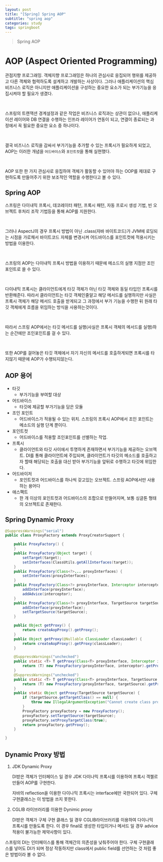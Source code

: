 ```yaml
---
layout: post
title: "[Spring] Spring AOP"
subtitle: "spring aop"
categories: study
tags: springboot
---
```

> Spring AOP

# AOP (Aspect Oriented Programming)
관점지향 프로그래밍. 객체지향 프로그래밍은 하나의 관심사로 응집되어 행위를 제공하고 다른 객체와 협력하도록 설계하고 개발하는 사상이다. 그러나 애플리케이션의 핵심 비즈니스 로직은 아니지만 애플리케이션을 구성하는 중요한 요소가 되는 부가기능을 응집시켜야 할 필요가 생겼다.  

<br/>

스프링의 트랜잭션 경계설정과 같은 작업은 비즈니스 로직과는 상관이 없으나, 애플리케이션 레이어와 DB 연결을 수행하는 인프라 레이어가 연동이 되고, 연결이 종료되는 과정에서 꼭 필요한 중요한 요소 중 하나이다.

<br/>

결국 비즈니스 로직을 감싸서 부가기능을 추가할 수 있는 프록시가 필요하게 되었고, AOP는 이러한 개념을 `어드바이스`와 `포인트컷`을 통해 실현했다. 

<br/>

AOP 또한 한 가지 관심사로 응집하여 객체가 활동할 수 있어야 하는 OOP를 제대로 구현하도록 만들어주기 위한 보조적인 역할을 수행한다고 볼 수 있다.

## Spring AOP
스프링은 다이내믹 프록시, 데코레이터 패턴, 프록시 패턴, 자동 프로시 생성 기법, 빈 오브젝트 후처리 조작 기법등을 통해 AOP를 지원한다.

<br/>

그러나 AspectJ의 경우 프록시 방법이 아닌 .class(자바 바이트코드)가 JVM에 로딩되는 시점을 가로채서 바이트코드 자체를 변경시켜 어드바이스를 포인트컷에 적용시키는 방법을 이용한다.

<br/>

스프링의 AOP는 다이내믹 프록시 방법을 이용하기 때문에 메소드의 실행 지점만 조인 포인트로 쓸 수 있다.

<br/>

다이내믹 프록시는 클라이언트에게 타깃 객체가 아닌 타깃 객체와 동일 타입인 프록시를 반환해준다. 따라서 클라이언트는 타깃 객체인줄알고 해당 메서드를 실행하지만 사실은 프록시 객체가 해당 메서드 호출을 받게되고 그 과정에서 부가 기능을 수행한 뒤 원래 타깃 객체에게 흐름을 위임하는 방식을 사용하는것이다. 

<br/>

따라서 스프링 AOP에서는 타깃 메서드를 실행(사실은 프록시 객체의 메서드를 실행)하는 순간에만 조인포인트를 걸 수 있다.

<br/>

또한 AOP를 걸어놓은 타깃 객체에서 자기 자신의 메서드를 호출하게되면 프록시를 타지않기 때문에 AOP가 수행되지않는다.

## AOP 용어
- 타깃
    - 부가기능을 부여할 대상
- 어드바이스
    - 타깃에 제공할 부가기능을 담은 모듈
- 조인 포인트
    - 어드바이스가 적용될 수 있는 위치. 스프링의 프록시 AOP에서 조인 포인트는 메소드의 실행 단계 뿐이다.
- 포인트컷
    - 어드바이스를 적용할 조인포인트를 선별하는 작업.
- 프록시
    - 클라이언트와 타깃 사이에서 투명하게 존재하면서 부가기능을 제공하는 오브젝트. DI를 통해 클라이언트에 주입되며, 클라이언트가 타깃의 메소드를 호출하고자 할때 해당되는 호출을 대신 받아 부가기능을 앞뒤로 수행하고 타깃에 위임한다.
- 어드바이저
    - 포인트컷과 어드바이스를 하나씩 갖고있는 오브젝트.  스프링 AOP에서만 사용하는 용어다
- 애스팩트
    - 한 개 이상의 포인트컷과 어드바이스의 조합으로 만들어지며, 보통 싱글톤 형태의 오브젝트로 존재한다.

## Spring Dynamic Proxy

```java
@SuppressWarnings("serial")
public class ProxyFactory extends ProxyCreatorSupport {

	public ProxyFactory() {
	}
	public ProxyFactory(Object target) {
		setTarget(target);
		setInterfaces(ClassUtils.getAllInterfaces(target));
	}
	public ProxyFactory(Class<?>... proxyInterfaces) {
		setInterfaces(proxyInterfaces);
	}
	public ProxyFactory(Class<?> proxyInterface, Interceptor interceptor) {
		addInterface(proxyInterface);
		addAdvice(interceptor);
	}
	public ProxyFactory(Class<?> proxyInterface, TargetSource targetSource) {
		addInterface(proxyInterface);
		setTargetSource(targetSource);
	}

	public Object getProxy() {
		return createAopProxy().getProxy();
	}
	public Object getProxy(@Nullable ClassLoader classLoader) {
		return createAopProxy().getProxy(classLoader);
	}

	@SuppressWarnings("unchecked")
	public static <T> T getProxy(Class<T> proxyInterface, Interceptor interceptor) {
		return (T) new ProxyFactory(proxyInterface, interceptor).getProxy();
	}
	@SuppressWarnings("unchecked")
	public static <T> T getProxy(Class<T> proxyInterface, TargetSource targetSource) {
		return (T) new ProxyFactory(proxyInterface, targetSource).getProxy();
	}
	public static Object getProxy(TargetSource targetSource) {
		if (targetSource.getTargetClass() == null) {
			throw new IllegalArgumentException("Cannot create class proxy for TargetSource with null target class");
		}
		ProxyFactory proxyFactory = new ProxyFactory();
		proxyFactory.setTargetSource(targetSource);
		proxyFactory.setProxyTargetClass(true);
		return proxyFactory.getProxy();
	}

}
```

## Dynamic Proxy 방법

1. JDK Dynamic Proxy

    DI받은 객체가 인터페이스 일 경우 JDK 다이나믹 프록시를 이용하여 프록시 객첼르 만들어 AOP를 구현한다.

    자바의 reflection을 이용한 다이나믹 프록시는 interface에만 국한되어 있다. 구체 구현클래스는 이 방법을 쓰지 못한다.

2. CGLIB 라이브러리를 이용한 Dynimic proxy

    DI받은 객체가 구체 구현 클래스 일 경우 CGLIB라이브러리를 이용하여 다이나믹 프록시를 만들도록 한다. 이 경우 final로 생성한 타입이거나 메서드 일 경우 advice 적용이 불가능한 제약사항이 있다.

스프링의 DI는 인터페이스를 통해 객체간의 의존성을 낮춰주어야 한다. 구체 구현클래스를 넣어도 DI가 되며 정상 작동하지만 class에서 public field를 선언하는 것 처럼 좋은 방법이라 볼 수 없다.